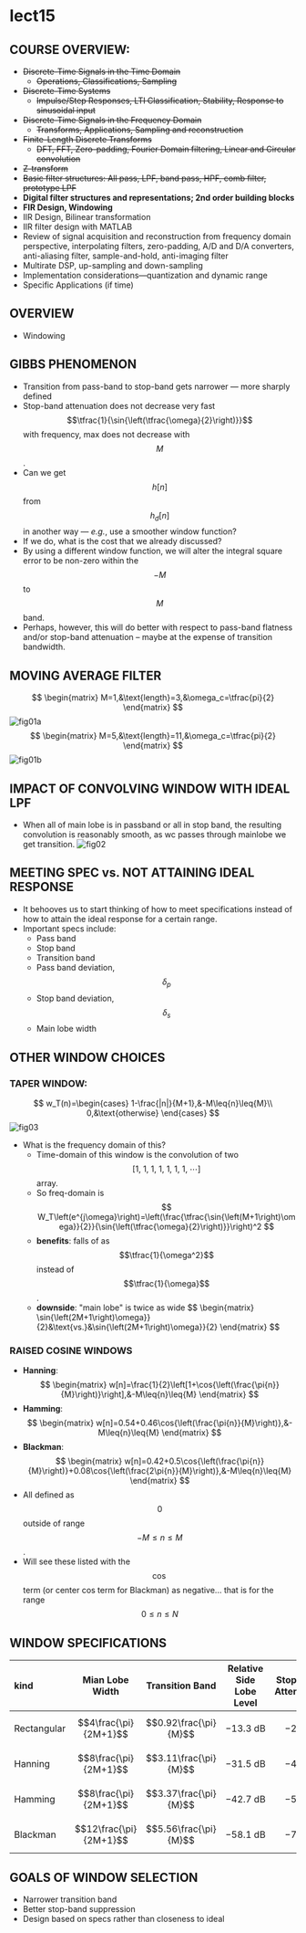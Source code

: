 # lect15

## COURSE OVERVIEW:
- ~~Discrete-Time Signals in the Time Domain~~
	- ~~Operations, Classifications, Sampling~~
- ~~Discrete-Time Systems~~
	- ~~Impulse/Step Responses, LTI Classification, Stability, Response to sinusoidal input~~
- ~~Discrete-Time Signals in the Frequency Domain~~
	- ~~Transforms, Applications, Sampling and reconstruction~~
- ~~Finite-Length Discrete Transforms~~
	- ~~DFT, FFT, Zero-padding, Fourier Domain filtering, Linear and Circular convolution~~
- ~~Z-transform~~
- ~~Basic filter structures: All pass, LPF, band pass, HPF, comb filter, prototype LPF~~
- __Digital filter structures and representations; 2nd order building blocks__
- __FIR Design, Windowing__
- IIR Design, Bilinear transformation
- IIR filter design with MATLAB
- Review of signal acquisition and reconstruction from frequency domain perspective, interpolating filters, zero-padding, A/D and D/A converters, anti-aliasing filter, sample-and-hold, anti-imaging filter
- Multirate DSP, up-sampling and down-sampling
- Implementation considerations—quantization and dynamic range
- Specific Applications (if time)


## OVERVIEW
- Windowing

## GIBBS PHENOMENON
- Transition from pass-band to stop-band gets narrower — more sharply defined
- Stop-band attenuation does not decrease very fast $$\tfrac{1}{\sin{\left(\tfrac{\omega}{2}\right)}}$$ with frequency, max does not decrease with $$M$$.
- Can we get $$h[n]$$ from $$h_d[n]$$ in another way — *e.g.*, use a smoother window function?
- If we do, what is the cost that we already discussed?
- By using a different window function, we will alter the integral square error to be non-zero within the $$-M$$ to $$M$$ band.
- Perhaps, however, this will do better with respect to pass-band flatness and/or stop-band attenuation – maybe at the expense of transition bandwidth.


## MOVING AVERAGE FILTER
$$
\begin{matrix}
M=1,&\text{length}=3,&\omega_c=\tfrac{pi}{2}
\end{matrix}
$$
![fig01a]()
$$
\begin{matrix}
M=5,&\text{length}=11,&\omega_c=\tfrac{pi}{2}
\end{matrix}
$$
![fig01b]()


## IMPACT OF CONVOLVING WINDOW WITH IDEAL LPF
- When all of main lobe is in passband or all in stop band, the resulting convolution is reasonably smooth, as wc passes through mainlobe we get transition.
![fig02]()


## MEETING SPEC vs. NOT ATTAINING IDEAL RESPONSE
- It behooves us to start thinking of how to meet specifications instead of how to attain the ideal response for a certain range.
- Important specs include:
	- Pass band
	- Stop band
	- Transition band
	- Pass band deviation, $$\delta_p$$
	- Stop band deviation, $$\delta_s$$
	- Main lobe width


## OTHER WINDOW CHOICES
### TAPER WINDOW:
$$
w_T(n)=\begin{cases}
1-\frac{|n|}{M+1},&-M\leq{n}\leq{M}\\
0,&\text{otherwise}
\end{cases}
$$
![fig03]()
- What is the frequency domain of this?
	- Time-domain of this window is the convolution of two $$
	[1,\:1,\:1,\:1,\:1,\:1,\:1,\:\cdots]$$ array.
	- So freq-domain is
	$$
	W_T\left(e^{j\omega}\right)=\left(\frac{\tfrac{\sin{\left(M+1\right)\omega}}{2}}{\sin{\left(\tfrac{\omega}{2}\right)}}\right)^2
	$$
	- __benefits__: falls of as $$\tfrac{1}{\omega^2}$$ instead of $$\tfrac{1}{\omega}$$.
	- __downside__: "main lobe" is twice as wide
	$$
	\begin{matrix}
	\sin{\left(2M+1\right)\omega}}{2}&\text{vs.}&\sin{\left(2M+1\right)\omega}}{2}
	\end{matrix}
	$$


### RAISED COSINE WINDOWS
- __Hanning__:
$$
\begin{matrix}
w[n]=\frac{1}{2}\left[1+\cos{\left(\frac{\pi{n}}{M}\right)}\right],&-M\leq{n}\leq{M}
\end{matrix}
$$
- __Hamming__:
$$
\begin{matrix}
w[n]=0.54+0.46\cos{\left(\frac{\pi{n}}{M}\right)},&-M\leq{n}\leq{M}
\end{matrix}
$$
- __Blackman__:
$$
\begin{matrix}
w[n]=0.42+0.5\cos{\left(\frac{\pi{n}}{M}\right)}+0.08\cos{\left(\frac{2\pi{n}}{M}\right)},&-M\leq{n}\leq{M}
\end{matrix}
$$
- All defined as $$0$$ outside of range $$-M\leq{n}\leq{M}$$.
- Will see these listed with the $$\cos$$ term (or center cos term for Blackman) as negative... that is for the range $$0\leq{n}\leq{N}$$



## WINDOW SPECIFICATIONS

| kind | Mian Lobe Width | Transition Band | Relative Side Lobe Level | Stop-Band Attenuation |
| :--- | :-------------: | :-------------: | :----------------------: | :-------------------: |
| Rectangular | $$4\frac{\pi}{2M+1}$$ | $$0.92\frac{\pi}{M}$$ | $$-13.3\:\text{dB}$$ | $$-21\:\text{dB}$$ |
| Hanning | $$8\frac{\pi}{2M+1}$$ | $$3.11\frac{\pi}{M}$$ | $$-31.5\:\text{dB}$$ | $$-44\:\text{dB}$$ |
| Hamming | $$8\frac{\pi}{2M+1}$$ | $$3.37\frac{\pi}{M}$$ | $$-42.7\:\text{dB}$$ | $$-53\:\text{dB}$$ |
| Blackman | $$12\frac{\pi}{2M+1}$$ | $$5.56\frac{\pi}{M}$$ | $$-58.1\:\text{dB}$$ | $$-74\:\text{dB}$$ |


## GOALS OF WINDOW SELECTION
- Narrower transition band
- Better stop-band suppression
- Design based on specs rather than closeness to ideal



